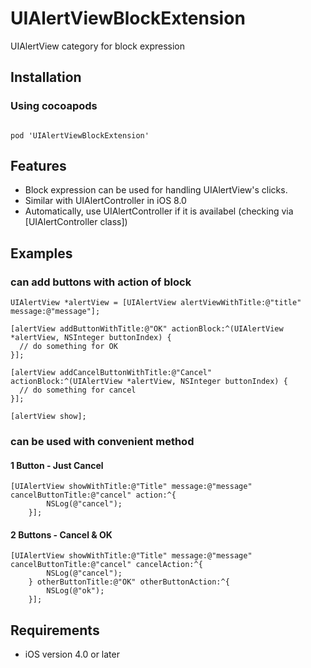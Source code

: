 # UIAlertViewBlockExtension
UIAlertView category for block expression

## Installation
### Using cocoapods
<code>
pod 'UIAlertViewBlockExtension'
</code>

## Features
- Block expression can be used for handling UIAlertView's clicks.
- Similar with UIAlertController in iOS 8.0
- Automatically, use UIAlertController if it is availabel (checking via [UIAlertController class])

## Examples
### can add buttons with action of block
```
UIAlertView *alertView = [UIAlertView alertViewWithTitle:@"title" message:@"message"];

[alertView addButtonWithTitle:@"OK" actionBlock:^(UIAlertView *alertView, NSInteger buttonIndex) {
  // do something for OK
}];
  
[alertView addCancelButtonWithTitle:@"Cancel" actionBlock:^(UIAlertView *alertView, NSInteger buttonIndex) {
  // do something for cancel
}];
    
[alertView show];
```

### can be used with convenient method

#### 1 Button - Just Cancel
```
[UIAlertView showWithTitle:@"Title" message:@"message" cancelButtonTitle:@"cancel" action:^{
        NSLog(@"cancel");
    }];
```
#### 2 Buttons - Cancel & OK
```
[UIAlertView showWithTitle:@"Title" message:@"message" cancelButtonTitle:@"cancel" cancelAction:^{
        NSLog(@"cancel");
    } otherButtonTitle:@"OK" otherButtonAction:^{
        NSLog(@"ok");
    }];
```

## Requirements
- iOS version 4.0 or later
